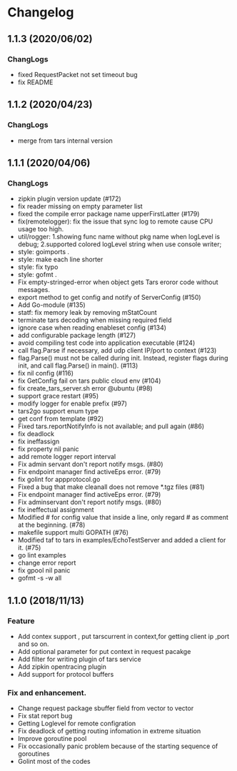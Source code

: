 # Changelog

## 1.1.3 (2020/06/02)
### ChangLogs
- fixed RequestPacket not set timeout bug
- fix README

## 1.1.2 (2020/04/23)
### ChangLogs
- merge from tars internal version

## 1.1.1 (2020/04/06)
### ChangLogs
- zipkin plugin version update (#172)
- fix reader missing on empty parameter list
- fixed the compile error package name upperFirstLatter (#179)
- fix(remotelogger): fix the issue that sync log to remote cause CPU usage too high.
- util/rogger: 1.showing func name without pkg name when logLevel is debug; 2.supported colored logLevel string when use console writer;
- style: goimports .
- style: make each line shorter
- style: fix typo
- style: gofmt .
- Fix empty-stringed-error when object gets Tars eroror code without messages.
- export method to get config and notify of ServerConfig (#150)
- Add Go-module (#135)
- statf: fix memory leak by removing mStatCount
- terminate tars decoding when missing required field
- ignore case when reading enableset config (#134)
- add configurable package length (#127)
- avoid compiling test code into application executable (#124)
- call flag.Parse if necessary, add udp client IP/port to context (#123)
- flag.Parse() must not be called during init. Instead, register flags during init, and call flag.Parse() in main(). (#113)
- fix nil config (#116)
- fix GetConfig fail on tars public cloud env (#104)
- fix create_tars_server.sh error @ubuntu (#98)
-  support grace restart (#95)
- modify logger for enable prefix (#97)
- tars2go support enum type
- get conf from template (#92)
- Fixed tars.reportNotifyInfo is not available;  and pull again (#86)
- fix deadlock
- fix ineffassign
- fix property nil panic
- add remote logger report interval
- Fix admin servant don't report notify msgs. (#80)
- Fix endpoint manager find activeEps error. (#79)
- fix golint for appprotocol.go
- Fixed a bug that make cleanall does not remove *.tgz files (#81)
- Fix endpoint manager find activeEps error. (#79)
- Fix adminservant don't report notify msgs. (#80)
- fix ineffectual assignment
- Modified # for config value that inside a line, only regard # as comment at the beginning. (#78)
- makefile support multi GOPATH (#76)
- Modified taf to tars in examples/EchoTestServer and added a client for it. (#75)
- go lint examples
- change error report
- fix gpool nil panic
- gofmt -s -w all

## 1.1.0 (2018/11/13)
### Feature
- Add contex support , put tarscurrent in context,for getting client ip ,port and so on.
- Add optional parameter for put context in request pacakge
- Add filter for writing plugin of tars service
- Add zipkin opentracing plugin
- Add support for protocol buffers


### Fix and enhancement.

- Change request package sbuffer field from vector<unsigned byte> to vector<byte>
- Fix stat report bug
- Getting Loglevel for remote configration
- Fix deadlock of getting routing infomation in extreme situation
- Improve goroutine pool 
- Fix occasionally panic problem because of the starting sequence of goroutines
- Golint most of the codes
